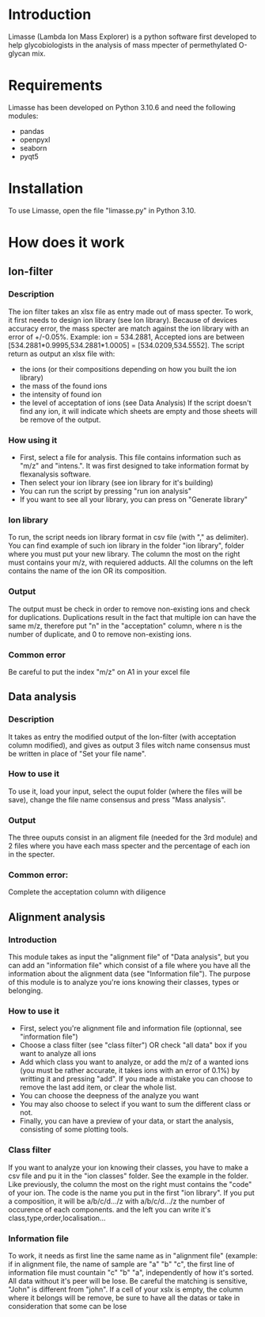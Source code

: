 # Introduction

Limasse (Lambda Ion Mass Explorer) is a python software first developed to help glycobiologists in the analysis of mass mpecter of permethylated O-glycan mix.

# Requirements

Limasse has been developed on Python 3.10.6 and need the following modules:
- pandas
- openpyxl
- seaborn
- pyqt5

# Installation

To use Limasse, open the file "limasse.py" in Python 3.10.

# How does it work
## Ion-filter
### Description
The ion filter takes an xlsx file as entry made out of mass specter. To work, it first needs to design ion library (see Ion library). Because of devices accuracy error, the mass specter are match against the ion library with an error of +/-0.05%. Example: ion = 534.2881, Accepted ions are between [534.2881\*0.9995,534.2881\*1.0005] = [534.0209,534.5552].
The script return as output an xlsx file with:
- the ions (or their compositions depending on how you built the ion library)
- the mass of the found ions
- the intensity of found ion
- the level of acceptation of ions (see Data Analysis)
If the script doesn't find any ion, it will indicate which sheets are empty and those sheets will be remove of the output.

### How using it
- First, select a file for analysis. This file contains information such as "m/z" and "intens.". It was first designed to take information format by flexanalysis software. 
- Then select your ion library (see ion library for it's building)
- You can run the script by pressing "run ion analysis"
- If you want to see all your library, you can press on "Generate library"
### Ion library
To run, the script needs ion library format in csv file (with "," as delimiter). You can find example of such ion library in the folder "ion library", folder where you must put your new library. The column the most on the right must contains your m/z, with requiered adducts. All the columns on the left contains the name of the ion OR its composition.
### Output
The output must be check in order to remove non-existing ions and check for duplications. Duplications result in the fact that multiple ion can have the same m/z, therefore put "n" in the "acceptation" column, where n is the number of duplicate, and 0 to remove non-existing ions.
### Common error
Be careful to put the index "m/z" on A1 in your excel file

## Data analysis
### Description
It takes as entry the modified output of the Ion-filter (with acceptation column modified), and gives as output 3 files witch name consensus must be written in place of "Set your file name".
### How to use it
To use it, load your input, select the ouput folder (where the files will be save), change the file name consensus and press "Mass analysis".
### Output
The three ouputs consist in an aligment file (needed for the 3rd module) and 2 files where you have each mass specter and the percentage of each ion in the specter.
### Common error:
Complete the acceptation column with diligence
## Alignment analysis
### Introduction
This module takes as input the "alignment file" of "Data analysis", but you can add an "information file" which consist of a file where you have all the information about the alignment data (see "Information file"). The purpose of this module is to analyze you're ions knowing their classes, types or belonging.
### How to use it
- First, select you're alignment file and information file (optionnal, see "information file")
- Choose a class filter (see "class filter") OR check "all data" box if you want to analyze all ions
- Add which class you want to analyze, or add the m/z of a wanted ions (you must be rather accurate, it takes ions with an error of 0.1%) by writting it and pressing "add". If you made a mistake you can choose to remove the last add item, or clear the whole list.
- You can choose the deepness of the analyze you want
- You may also choose to select if you want to sum the different class or not.
- Finally, you can have a preview of your data, or start the analysis, consisting of some plotting tools.
### Class filter
If you want to analyze your ion knowing their classes, you have to make a csv file and pu it in the "ion classes" folder. See the example in the folder. Like previously, the column the most on the right must contains the "code" of your ion. The code is the name you put in the first "ion library". If you put a composition, it will be a/b/c/d.../z with a/b/c/d.../z the number of occurence of each components. and the left you can write it's class,type,order,localisation...
### Information file
To work, it needs as first line the same name as in "alignment file" (example: if in alignment file, the name of sample are "a" "b" "c", the first line of information file must countain "c" "b" "a", independently of how it's sorted. All data without it's peer will be lose. Be careful the matching is sensitive, "John" is different from "john". If a cell of your xslx is empty, the column where it belongs will be remove, be sure to have all the datas or take in consideration that some can be lose